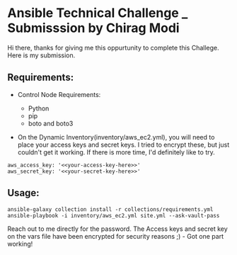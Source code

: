 # Ansible Technical Challenge _ Submisssion by Chirag Modi

Hi there, thanks for giving me this oppurtunity to complete this Challege. Here is my submission. 

## Requirements:

- Control Node Requirements:
	- Python
	- pip
	- boto and boto3

- On the Dynamic Inventory(inventory/aws_ec2.yml), you will need to place your access keys and secret keys. I tried to encrypt these, but just couldn't get it working. If there is more time, I'd definitely like to try. 
```
aws_access_key: '<<your-access-key-here>>'
aws_secret_key: '<<your-secret-key-here>>'
```

## Usage:

```
ansible-galaxy collection install -r collections/requirements.yml
ansible-playbook -i inventory/aws_ec2.yml site.yml --ask-vault-pass
```
Reach out to me directly for the password. The Access keys and secret key on the vars file have been encrypted for security reasons ;) - Got one part working! 